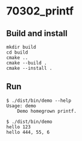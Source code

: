 # 70302_printf

## Build and install

```console
mkdir build
cd build
cmake ..
cmake --build .
cmake --install .
```

## Run

```console
$ ./dist/bin/demo --help
Usage: demo
    Demo homegrown printf.

$ ./dist/bin/demo
hello 123
hello 444, 55, 6
```
